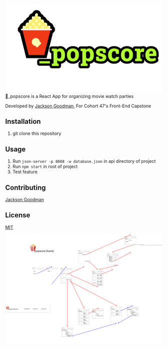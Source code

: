 ![](./src/images/logo_popscore.png)
🍿_popscore is a React App for organizing movie watch parties

Developed by [Jackson Goodman](https://github.com/jacksonrgoodman), For Cohort 47's Front-End Capstone
## Installation
1. git clone this repository

## Usage
1. Run `json-server -p 8088 -w database.json`  in api directory of project
2. Run `npm start` in root of project
3. Test feature


## Contributing
[Jackson Goodman](https://github.com/jacksonrgoodman)  

## License
[MIT](https://choosealicense.com/licenses/mit/)

![](./Wireframe.png)
